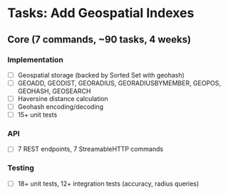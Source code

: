 # Tasks: Add Geospatial Indexes

## Core (7 commands, ~90 tasks, 4 weeks)

### Implementation
- [ ] Geospatial storage (backed by Sorted Set with geohash)
- [ ] GEOADD, GEODIST, GEORADIUS, GEORADIUSBYMEMBER, GEOPOS, GEOHASH, GEOSEARCH
- [ ] Haversine distance calculation
- [ ] Geohash encoding/decoding
- [ ] 15+ unit tests

### API
- [ ] 7 REST endpoints, 7 StreamableHTTP commands

### Testing
- [ ] 18+ unit tests, 12+ integration tests (accuracy, radius queries)

